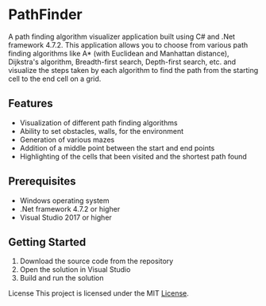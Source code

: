 # PathFinder

A path finding algorithm visualizer application built using C# and .Net framework 4.7.2. 
This application allows you to choose from various path finding algorithms like A* (with 
Euclidean and Manhattan distance), Dijkstra's algorithm, Breadth-first search, Depth-first 
search, etc. and visualize the steps taken by each algorithm to find the path from the 
starting cell to the end cell on a grid.

## Features

* Visualization of different path finding algorithms
* Ability to set obstacles, walls, for the environment
* Generation of various mazes
* Addition of a middle point between the start and end points
* Highlighting of the cells that been visited and the shortest path found

## Prerequisites

* Windows operating system
* .Net framework 4.7.2 or higher
* Visual Studio 2017 or higher

## Getting Started

1. Download the source code from the repository
2. Open the solution in Visual Studio
3. Build and run the solution

License
This project is licensed under the MIT [License](LICENSE).
